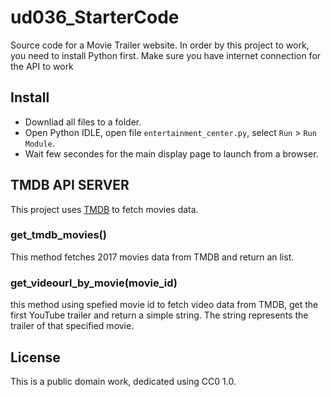 # ud036_StarterCode
Source code for a Movie Trailer website.
In order by this project to work, you need to install Python first.
Make sure you have internet connection for the API to work

## Install
- Downliad all files to a folder.
- Open Python IDLE,  open file ```entertainment_center.py```, select ```Run``` > ```Run Module```.
- Wait few secondes for the main display page to launch from a browser.

## TMDB API SERVER
This project uses [TMDB](https://www.themoviedb.org/) to fetch movies data.

### get_tmdb_movies()
This method fetches 2017 movies data from TMDB and return an list.

### get_videourl_by_movie(movie_id)
this method using spefied movie id to fetch video data from TMDB, get the first YouTube trailer and return a simple string. The string represents the trailer of that specified movie.




## License
This is a public domain work, dedicated using CC0 1.0.